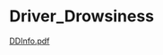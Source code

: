 # Driver_Drowsiness
[DDInfo.pdf](https://github.com/harsh6815/Driver_Drowsiness/files/8505282/DDInfo.pdf)
